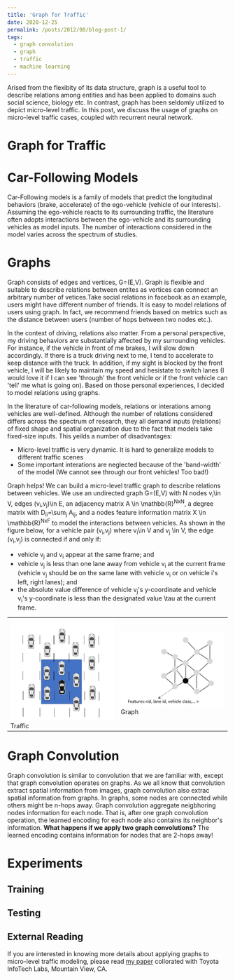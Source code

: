 ```yaml
---
title: 'Graph for Traffic'
date: 2020-12-25
permalink: /posts/2012/08/blog-post-1/
tags:
  - graph convolution
  - graph
  - traffic
  - machine learning
---
```


Arised from the flexibity of its data structure, graph is a useful tool to describe relations among entities and has been applied to domains such social science, biology etc. In contrast, graph has been seldomly utilized to depict micro-level traffic. In this post, we discuss the usage of graphs on micro-level traffic cases, coupled with recurrent neural network.  

Graph for Traffic
======
# Car-Following Models
Car-Following models is a family of models that predict the longitudinal behaviors (brake, accelerate) of the ego-vehicle (vehicle of our interests). Assuming the ego-vehicle reacts to its surrounding traffic, the literature often adopts interactions between the ego-vehicle and its surrounding vehicles as model inputs. The number of interactions considered in the model varies across the spectrum of studies.
# Graphs
Graph consists of edges and vertices, G=(E,V). Graph is flexible and suitable to describe relations between entites as vertices can connect an arbitrary number of vetices.Take social relations in facebook as an example, users might have different number of friends. It is easy to model relations of users using graph. In fact, we recommend friends based on metrics such as the distance between users (number of hops between two nodes etc.).

In the context of driving, relations also matter. From a personal perspective, my driving behaviors are substantially affected by my surrounding vehicles. For instance, if the vehicle in front of me brakes, I will slow down accordingly. If there is a truck driving next to me, I tend to accelerate to keep distance with the truck. In addition, if my sight is blocked by the front vehicle, I will be likely to maintain my speed and hesistate to switch lanes (I would love it if I can see 'through' the front vehicle or if the front vehicle can 'tell' me what is going on). Based on those personal experiences, I decided to model relations using graphs.

In the literature of car-following models, relations or interations among vehicles are well-defined. Although the number of relations considered differs across the spectrum of research, they all demand inputs (relations) of fixed shape and spatial organization due to the fact that models take fixed-size inputs. This yeilds a number of disadvantages:

- Micro-level traffic is very dynamic. It is hard to generalize models to different traffic scenes
- Some important interations are neglected because of the 'band-width' of the model (We cannot see through our front vehicles! Too bad!) 

Graph helps! We can build a micro-level traffic graph to describe relations between vehicles. We use an undirected graph G=(E,V) with N nodes v<sub>i</sub>\in V, edges (v<sub>i</sub>,v<sub>j</sub>)\in E, an adjacency matrix A \in \mathbb{R}<sup>NxN</sup>, a degree matrix with D<sub>ii</sub>=\sum<sub>j</sub> A<sub>ij</sub>, and a nodes feature information matrix X \in \mathbb{R}<sup>NxF</sup> to model the interactions between vehicles. As shown in the figure below, for a vehicle pair (v<sub>i</sub>,v<sub>j</sub>) where v<sub>i</sub>\in V and v<sub>j</sub> \in V, the edge (v<sub>i</sub>,v<sub>j</sub>) is connected if and only if:

- vehicle v<sub>j</sub> and v<sub>i</sub> appear at the same frame; and 
- vehicle v<sub>j</sub> is less than one lane away from vehicle v<sub>i</sub> at the current frame (vehicle v<sub>j</sub> should be on the same lane with vehicle v<sub>i</sub> or on vehicle i's left, right lanes); and 
- the absolute value difference of vehicle v<sub>j</sub>'s y-coordinate and vehicle v<sub>i</sub>'s y-coordinate is less than the designated value \tau at the current frame.

<table align="center">
  <tr>
     <td>
        <img src="/files/traffic.jpg" alt="traffic" width="400">
         <figcaption>Traffic</figcaption>
     </td>
     <td>
        <img src="/files/graph_configuration.jpg" alt="graph_configuration" width="400">
        <figcaption>Graph</figcaption>
     </td>
  </tr>
</table>

# Graph Convolution
Graph convolution is similar to convolution that we are familiar with, except that graph convolution operates on graphs. As we all know that convolution extract spatial information from images, graph convolution also extrac spatial information from graphs. In graphs, some nodes are connected while others might be n-hops away. Graph convolution aggregate neigbhoring nodes information for each node. That is, after one graph convolution operation, the learned encoding for each node also contains its neighbor's information. **What happens if we apply two graph convolutions?** The learned encoding contains information for nodes that are 2-hops away!


# Experiments
## Training
## Testing
## External Reading
If you are interested in knowing more details about applying graphs to micro-level traffic modeling, please read [my paper](https://arxiv.org/abs/1911.09837) collorated with Toyota InfoTech Labs, Mountain View, CA.
